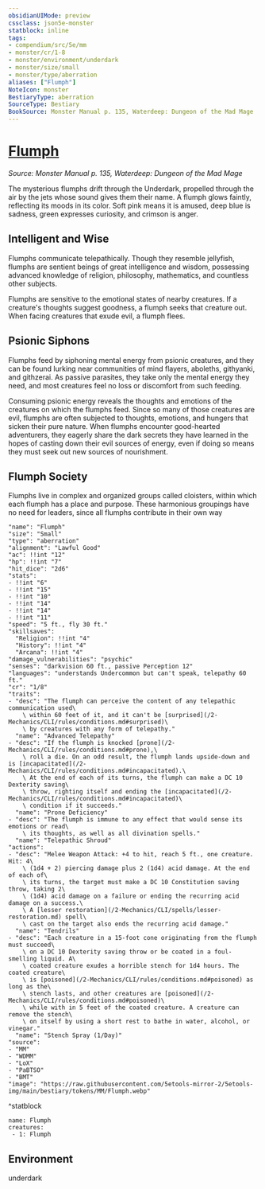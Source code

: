 ```yaml
---
obsidianUIMode: preview
cssclass: json5e-monster
statblock: inline
tags:
- compendium/src/5e/mm
- monster/cr/1-8
- monster/environment/underdark
- monster/size/small
- monster/type/aberration
aliases: ["Flumph"]
NoteIcon: monster
BestiaryType: aberration
SourceType: Bestiary
BookSource: Monster Manual p. 135, Waterdeep: Dungeon of the Mad Mage
---
```

# [Flumph](2-Mechanics\CLI\bestiary\aberration/flumph.md)
*Source: Monster Manual p. 135, Waterdeep: Dungeon of the Mad Mage*  

The mysterious flumphs drift through the Underdark, propelled through the air by the jets whose sound gives them their name. A flumph glows faintly, reflecting its moods in its color. Soft pink means it is amused, deep blue is sadness, green expresses curiosity, and crimson is anger.

## Intelligent and Wise

Flumphs communicate telepathically. Though they resemble jellyfish, flumphs are sentient beings of great intelligence and wisdom, possessing advanced knowledge of religion, philosophy, mathematics, and countless other subjects.

Flumphs are sensitive to the emotional states of nearby creatures. If a creature's thoughts suggest goodness, a flumph seeks that creature out. When facing creatures that exude evil, a flumph flees.

## Psionic Siphons

Flumphs feed by siphoning mental energy from psionic creatures, and they can be found lurking near communities of mind flayers, aboleths, githyanki, and githzerai. As passive parasites, they take only the mental energy they need, and most creatures feel no loss or discomfort from such feeding.

Consuming psionic energy reveals the thoughts and emotions of the creatures on which the flumphs feed. Since so many of those creatures are evil, flumphs are often subjected to thoughts, emotions, and hungers that sicken their pure nature. When flumphs encounter good-hearted adventurers, they eagerly share the dark secrets they have learned in the hopes of casting down their evil sources of energy, even if doing so means they must seek out new sources of nourishment.

## Flumph Society

Flumphs live in complex and organized groups called cloisters, within which each flumph has a place and purpose. These harmonious groupings have no need for leaders, since all flumphs contribute in their own way

```statblock
"name": "Flumph"
"size": "Small"
"type": "aberration"
"alignment": "Lawful Good"
"ac": !!int "12"
"hp": !!int "7"
"hit_dice": "2d6"
"stats":
- !!int "6"
- !!int "15"
- !!int "10"
- !!int "14"
- !!int "14"
- !!int "11"
"speed": "5 ft., fly 30 ft."
"skillsaves":
  "Religion": !!int "4"
  "History": !!int "4"
  "Arcana": !!int "4"
"damage_vulnerabilities": "psychic"
"senses": "darkvision 60 ft., passive Perception 12"
"languages": "understands Undercommon but can't speak, telepathy 60 ft."
"cr": "1/8"
"traits":
- "desc": "The flumph can perceive the content of any telepathic communication used\
    \ within 60 feet of it, and it can't be [surprised](/2-Mechanics/CLI/rules/conditions.md#surprised)\
    \ by creatures with any form of telepathy."
  "name": "Advanced Telepathy"
- "desc": "If the flumph is knocked [prone](/2-Mechanics/CLI/rules/conditions.md#prone),\
    \ roll a die. On an odd result, the flumph lands upside-down and is [incapacitated](/2-Mechanics/CLI/rules/conditions.md#incapacitated).\
    \ At the end of each of its turns, the flumph can make a DC 10 Dexterity saving\
    \ throw, righting itself and ending the [incapacitated](/2-Mechanics/CLI/rules/conditions.md#incapacitated)\
    \ condition if it succeeds."
  "name": "Prone Deficiency"
- "desc": "The flumph is immune to any effect that would sense its emotions or read\
    \ its thoughts, as well as all divination spells."
  "name": "Telepathic Shroud"
"actions":
- "desc": "Melee Weapon Attack: +4 to hit, reach 5 ft., one creature. Hit: 4\
    \ (1d4 + 2) piercing damage plus 2 (1d4) acid damage. At the end of each of\
    \ its turns, the target must make a DC 10 Constitution saving throw, taking 2\
    \ (1d4) acid damage on a failure or ending the recurring acid damage on a success.\
    \ A [lesser restoration](/2-Mechanics/CLI/spells/lesser-restoration.md) spell\
    \ cast on the target also ends the recurring acid damage."
  "name": "Tendrils"
- "desc": "Each creature in a 15-foot cone originating from the flumph must succeed\
    \ on a DC 10 Dexterity saving throw or be coated in a foul-smelling liquid. A\
    \ coated creature exudes a horrible stench for 1d4 hours. The coated creature\
    \ is [poisoned](/2-Mechanics/CLI/rules/conditions.md#poisoned) as long as the\
    \ stench lasts, and other creatures are [poisoned](/2-Mechanics/CLI/rules/conditions.md#poisoned)\
    \ while with in 5 feet of the coated creature. A creature can remove the stench\
    \ on itself by using a short rest to bathe in water, alcohol, or vinegar."
  "name": "Stench Spray (1/Day)"
"source":
- "MM"
- "WDMM"
- "LoX"
- "PaBTSO"
- "BMT"
"image": "https://raw.githubusercontent.com/5etools-mirror-2/5etools-img/main/bestiary/tokens/MM/Flumph.webp"
```
^statblock

```encounter-table
name: Flumph
creatures:
 - 1: Flumph
```

## Environment

underdark